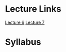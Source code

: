 # Lecture Links
[Lecture 6](obsidian://open?vault=obsidian_notes&file=Class%20Lectures%2FFall_2023%2FComputer%20Networks%2Fcomputer%20networks%20lecture%206)
[Lecture 7](obsidian://open?vault=obsidian_notes&file=Class%20Lectures%2FFall_2023%2FComputer%20Networks%2Fcomputer%20networks%20lecture%207) 


# Syllabus


